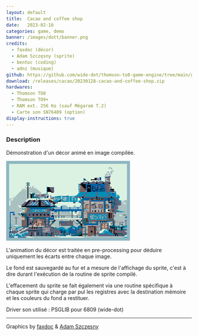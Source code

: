 ```yaml
---
layout: default
title:  Cacao and coffee shop
date:   2023-02-16
categories: game, demo
banner: /images/dott/banner.png
credits:
  - faxdoc (décor)
  - Adam Szczęsny (sprite)
  - bentoc (coding)
  - adnz (musique)
github: https://github.com/wide-dot/thomson-to8-game-engine/tree/main/game-projects/cacao-and-coffee-shop
download: /releases/cacao/20230128-cacao-and-coffee-shop.zip
hardwares: 
  - Thomson TO8
  - Thomson TO9+
  - RAM ext. 256 Ko (sauf Mégarom T.2)
  - Carte son SN76489 (option)
display-instructions: true  
---
```


### Description

Démonstration d'un décor animé en image compilée.

<div class="row">
    <img src="images/cacao/cacao-01.gif" alt="" />
</div>

L'animation du décor est traitée en pre-processing pour déduire uniquement les écarts entre chaque image.

Le fond est sauvegardé au fur et a mesure de l'affichage du sprite, c'est à dire durant l'exécution de la routine de sprite compilé.

L'effacement du sprite se fait également via une routine spécifique à chaque sprite qui charge par pul les registres avec la destination mémoire et les couleurs du fond a restituer.

Driver son utilisé : PSGLIB pour 6809 (wide-dot)

---

Graphics by [faxdoc](https://www.deviantart.com/faxdoc/art/Cacao-and-coffee-shop-580036274) & [Adam Szczęsny](https://dribbble.com/shots/11212994-Kubo-pixel-art-animation)